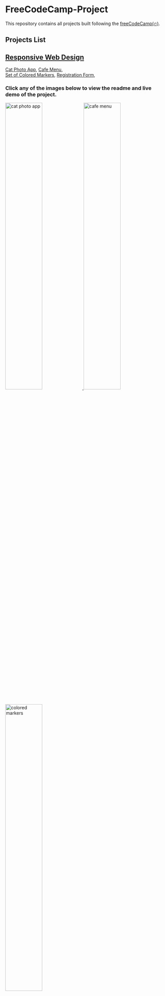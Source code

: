 # FreeCodeCamp-Project

This repository contains all projects built following the [freeCodeCamp(🔥)](https://www.freecodecamp.org/learn).

## Projects List

## [Responsive Web Design](https://www.freecodecamp.org/learn/2022/responsive-web-design/)

[Cat Photo App](https://www.freecodecamp.org/learn/2022/responsive-web-design/learn-html-by-building-a-cat-photo-app/step-1), [Cafe Menu](https://www.freecodecamp.org/learn/2022/responsive-web-design/learn-basic-css-by-building-a-cafe-menu/step-1),\
[Set of Colored Markers](https://www.freecodecamp.org/learn/2022/responsive-web-design/learn-css-colors-by-building-a-set-of-colored-markers/step-1), [Registration Form](https://www.freecodecamp.org/learn/2022/responsive-web-design/learn-html-forms-by-building-a-registration-form/step-1),\
[]()

### Click any of the images below to view the readme and live demo of the project.

<p>
  <a href="/01-responsive-web-design/01-cat-photo-app/">
  <img width="48%" src="./assets/images/01-responsive-web-design/cat-photo-app.png" alt="cat photo app"/>
  </a>
  <a href="/01-responsive-web-design/02-cafe-menu/">
  <img width="48%" src="./assets/images/01-responsive-web-design/cafe-menu.png" alt="cafe menu"/>
  </a>
</p>

<p>
  <a href="/01-responsive-web-design/03-set-of-colored-markers/">
  <img width="48%" src="./assets/images/01-responsive-web-design/colored-markers.png" alt="colored markers"/>
  </a>
</p>
